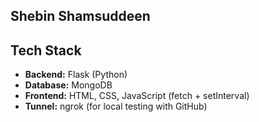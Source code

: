 ## Shebin Shamsuddeen

## Tech Stack

- **Backend:** Flask (Python)
- **Database:** MongoDB
- **Frontend:** HTML, CSS, JavaScript (fetch + setInterval)
- **Tunnel:** ngrok (for local testing with GitHub)
